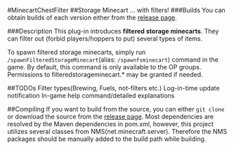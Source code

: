 #MinecartChestFilter
##Storage Minecart ... with filters!
###Builds
You can obtain builds of each version either from the [release page](https://github.com/Kory33/MinecartChestFilter/releases).

###Description
This plug-in introduces **filtered storage minecarts**. They can filter out (forbid players/hoppers to put) several types of items.

To spawn filtered storage minecarts, simply run `/spawnFilteredStorageMinecart`(alias: `/spawnfsminecart`) command in the game.
By default, this command is only available to the OP groups. Permissions to filteredstorageminecart.* may be granted if needed.

##TODOs
Filter types(Brewing, Fuels, not-filters etc.)
Log-in-time update notification
In-game help command/detailed explanations

##Compiling
If you want to build from the source, you can either `git clone` or download the source from the [release page](https://github.com/Kory33/MinecartChestFilter/releases). Most dependencies are resolved by the Maven dependencies in pom.xml, however, this project utilizes several classes from NMS(net.minecraft.server). Therefore the NMS packages should be manually added to the build path while building.
